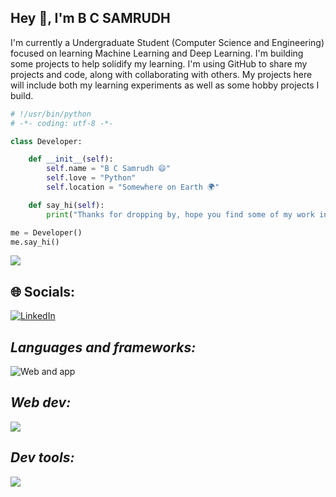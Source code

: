 ## Hey 👋, I'm B C SAMRUDH 

I'm currently a Undergraduate Student (Computer Science and Engineering) focused on learning Machine Learning and Deep Learning. I'm building some projects to help solidify my learning.
I'm using GitHub to share my projects and code, along with collaborating with others. My projects here will include both my learning experiments as well as some hobby projects I build.  

```python
# !/usr/bin/python
# -*- coding: utf-8 -*-

class Developer:

    def __init__(self):
        self.name = "B C Samrudh 😄"
        self.love = "Python"
        self.location = "Somewhere on Earth 🌍"

    def say_hi(self):
        print("Thanks for dropping by, hope you find some of my work interesting.")

me = Developer()
me.say_hi()
```


![](https://quotes-github-readme.vercel.app/api?type=horizontal&theme=radical)
## 🌐 Socials:
[![LinkedIn](https://img.shields.io/badge/LinkedIn-%230077B5.svg?logo=linkedin&logoColor=white)](https://linkedin.com/in/bcsamrudh) 

## *Languages and frameworks:*
![Web and app](https://skillicons.dev/icons?i=c,cpp,py,r,pytorch,tensorflow,kafka&theme=dark)

## *Web dev:*
![](https://skillicons.dev/icons?i=js,react,nextjs,nodejs,firebase,flask,mongodb&theme=dark)

## *Dev tools:*
![](https://skillicons.dev/icons?i=vscode,github,git,postman&theme=dark)
